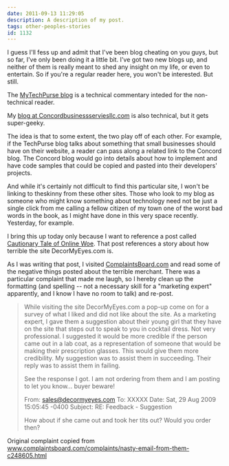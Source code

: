 ```yaml
---
date: 2011-09-13 11:29:05
description: A description of my post.
tags: other-peoples-stories
id: 1132
---
```

I guess I'll fess up and admit that I've been blog cheating on you guys, but so far, I've only been doing it a little bit.  I've got two new blogs up, and neither of them is really meant to shed any insight on my life, or even to entertain.  So if you're a regular reader here, you won't be interested.  But still.

The <a href="mytechpurse.com/blog" target="_blank">MyTechPurse blog</a> is a technical commentary inteded for the non-technical reader.

My <a href="concordbusinessservicesllc.com./blog" target="_blank">blog at Concordbusinessserviesllc.com</a> is also technical, but it gets super-geeky.

The idea is that to some extent, the two play off of each other.  For example, if the TechPurse blog talks about something that small businesses should have on their website, a reader can pass along a related link to the Concord blog.  The Concord blog would go into details about how to implement and have code samples that could be copied and pasted into their developers' projects.
<!--more-->
And while it's certainly not difficult to find this particular site, I won't be linking to theskinny from these other sites.  Those who look to my blog as someone who might know something about technology need not be just a single click from me calling a fellow citizen of my town one of the worst bad words in the book, as I might have done in this very space recently.  Yesterday, for example.

I bring this up today only because I want to reference a post called <a href="http://mytechpurse.com/cautionary-tale-of-online-woe/" target="_blank">Cautionary Tale of Online Woe</a>.  That post references a story about how terrible the site DecorMyEyes.com is.

As I was writing that post, I visited <a href="http://ComplaintsBoard.com" target="_blank">ComplaintsBoard.com</a> and read some of the negative things posted about the terrible merchant.  There was a particular complaint that made me laugh, so I hereby clean up the formatting (and spelling -- not a necessary skill for a "marketing expert" apparently, and I know I have no room to talk) and re-post.

<blockquote>
While visiting the site DecorMyEyes.com a pop-up come on for a survey of what I liked and did not like about the site. As a marketing expert, I gave them a suggestion about their young girl that they have on the site that steps out to speak to you in cocktail dress. Not very professional. I suggested it would be more credible if the person came out in a lab coat, as a representation of someone that would be making their prescription glasses. This would give them more credibility. My suggestion was to assist them in succeeding. Their reply was to assist them in failing. 

See the response I got. I am not ordering from them and I am posting to let you know... buyer beware!


From: sales@decormyeyes.com
To: XXXXX
Date: Sat, 29 Aug 2009 15:05:45 -0400
Subject: RE: Feedback - Suggestion

How about if she came out and took her tits out?
Would you order then?
</blockquote>

Original complaint copied from <a href="http://www.complaintsboard.com/complaints/nasty-email-from-them-c248605.html" target="_blank">www.complaintsboard.com/complaints/nasty-email-from-them-c248605.html</a>